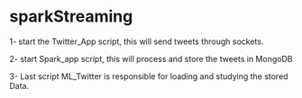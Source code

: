 # sparkStreaming
1- start the Twitter_App script, this will send tweets through sockets.

2- start Spark_app script, this will process and store the tweets in MongoDB

3- Last script ML_Twitter is responsible for loading and studying the stored Data.
